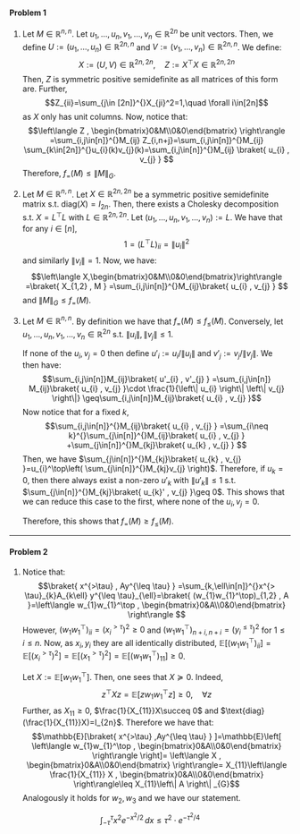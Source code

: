 #### Problem 1
1. Let $M\in \mathbb{R}^{n,n}$. Let $u_{1},\dots,u_{n},v_{1},\dots,v_{n}\in \mathbb{R}^{2n}$ be unit vectors. Then, we define $U:=(u_{1},\dots,u_{n})\in \mathbb{R}^{2n,n}$ and $V:=(v_{1},\dots,v_{n})\in \mathbb{R}^{2n,n}$. We define: $$X:=(U,V)\in \mathbb{R}^{2n,2n},\quad Z:=X^\top X\in \mathbb{R}^{2n,2n}$$Then, $Z$ is symmetric positive semidefinite as all matrices of this form are. Further, $$Z_{ii}=\sum_{j\in [2n]}^{}X_{ji}^2=1,\quad \forall i\in[2n]$$as $X$ only has unit columns. Now, notice that: $$\left\langle Z , \begin{bmatrix}0&M\\0&0\end{bmatrix} \right\rangle =\sum_{i,j\in[n]}^{}M_{ij} Z_{i,n+j}=\sum_{i,j\in[n]}^{}M_{ij} \sum_{k\in[2n]}^{}u_{i}(k)v_{j}(k)=\sum_{i,j\in[n]}^{}M_{ij} \braket{ u_{i} , v_{j} } $$Therefore, $f_{=}(M)\leq \left\| M \right\|_{G}$.
2. Let $M\in \mathbb{R}^{n,n}$. Let $X\in \mathbb{R}^{2n,2n}$ be a symmetric positive semidefinite matrix s.t. $\text{diag}(X)=I_{2n}$. Then, there exists a Cholesky decomposition s.t. $X=L^\top L$ with $L\in \mathbb{R}^{2n,2n}$. Let $(u_{1},\dots,u_{n},v_{1},\dots,v_{n}):= L$. We have that for any $i\in[n]$, $$1=(L^\top L)_{ii}=\left\| u_{i} \right\| ^{2}$$and similarly $\left\| v_{i} \right\|=1$. Now, we have: $$\left\langle X,\begin{bmatrix}0&M\\0&0\end{bmatrix}\right\rangle =\braket{ X_{1,2} , M } =\sum_{i,j\in[n]}^{}M_{ij}\braket{ u_{i} , v_{j} } $$and $\left\| M \right\|_{G}\leq f_{=}(M)$.
3. Let $M\in \mathbb{R}^{n,n}$. By definition we have that $f_{=}(M)\leq f_{\leq }(M)$. Conversely, let $u_{1},\dots,u_{n},v_{1},\dots,v_{n}\in \mathbb{R}^{2n}$ s.t. $\left\| u_{i} \right\|,\left\| v_{j} \right\|\leq 1$. 
   
   If none of the $u_{i},v_{j}=0$ then define $u'_{i}:= u_{i} / \left\| u_{i} \right\|$ and $v'_{j}:= v_{j} / \left\| v_{j} \right\|$. We then have: $$\sum_{i,j\in[n]}M_{ij}\braket{ u'_{i} , v'_{j} } =\sum_{i,j\in[n]} M_{ij}\braket{ u_{i} , v_{j} }\cdot  \frac{1}{\left\| u_{i} \right\| \left\| v_{j} \right\|} \geq\sum_{i,j\in[n]}M_{ij}\braket{ u_{i} , v_{j} }$$Now notice that for a fixed $k$, $$\sum_{i,j\in[n]}^{}M_{ij}\braket{ u_{i} , v_{j} } =\sum_{i\neq k}^{}\sum_{j\in[n]}^{}M_{ij}\braket{ u_{i} , v_{j} } +\sum_{j\in[n]}^{}M_{kj}\braket{ u_{k} , v_{j} } $$Then, we have $\sum_{j\in[n]}^{}M_{kj}\braket{ u_{k} , v_{j} }=u_{i}^\top\left(  \sum_{j\in[n]}^{}M_{kj}v_{j} \right)$. Therefore, if $u_{k}=0$, then there always exist a non-zero $u'_{k}$ with $\left\| u'_{k} \right\|\leq 1$ s.t. $\sum_{j\in[n]}^{}M_{kj}\braket{ u_{k}' , v_{j} }\geq 0$. This shows that we can reduce this case to the first, where none of the $u_{i},v_{j}=0$. 
   
   Therefore, this shows that $f_{=}(M)\geq f_{\leq }(M)$.

---
#### Problem 2
1. Notice that: $$\braket{ x^{>\tau} , Ay^{\leq \tau} } =\sum_{k,\ell\in[n]}^{}x^{> \tau}_{k}A_{k\ell} y^{\leq \tau}_{\ell}=\braket{ (w_{1}w_{1}^\top)_{1,2} , A }=\left\langle w_{1}w_{1}^\top , \begin{bmatrix}0&A\\0&0\end{bmatrix} \right\rangle  $$However, $(w_{1}w_{1}^\top)_{ii}=(x^{>\tau}_{i})^{2}\geq 0$ and $(w_{1}w_{1}^\top)_{n+i,n+i}=(y^{\leq\tau}_{i})^{2}$ for $1\leq i\leq n$. Now, as $x_{i},y_{i}$ they are all identically distributed, $\mathbb{E}[(w_{1}w_{1}^\top)_{ii}]=\mathbb{E}[(x_{i}^{>\tau})^{2}]=\mathbb{E}[(x_{1}^{>\tau})^{2}]=\mathbb{E}[(w_{1}w_{1}^\top)_{11}]\geq 0$. 
   
   Let $X:=\mathbb{E}[w_{1}w_{1}^\top]$. Then, one sees that $X\succeq 0$. Indeed, $$z^\top Xz=\mathbb{E}[zw_{1}w_{1}^\top z]\geq 0,\quad \forall z$$Further, as $X_{11}\geq 0$, $\frac{1}{X_{11}}X\succeq 0$ and $\text{diag}(\frac{1}{X_{11}}X)=I_{2n}$. Therefore we have that: $$\mathbb{E}[\braket{ x^{>\tau} ,Ay^{\leq \tau}  } ]=\mathbb{E}\left[ \left\langle w_{1}w_{1}^\top , \begin{bmatrix}0&A\\0&0\end{bmatrix} \right\rangle \right]= \left\langle X , \begin{bmatrix}0&A\\0&0\end{bmatrix} \right\rangle= X_{11}\left\langle \frac{1}{X_{11}} X , \begin{bmatrix}0&A\\0&0\end{bmatrix} \right\rangle\leq X_{11}\left\| A \right\| _{G}$$Analogously it holds for $w_{2},w_{3}$ and we have our statement. 


$$\int_{-\tau}^{\tau} x^2 e^{-x^{2} / 2} \, dx\leq  \tau^{2} \cdot e^{-\tau^{2} /4} $$